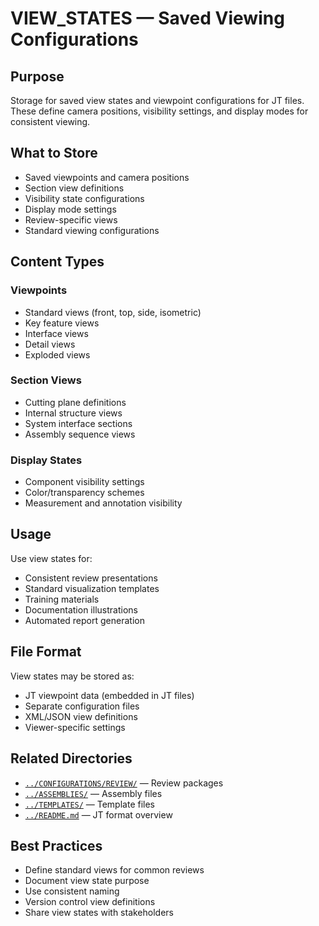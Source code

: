 # VIEW_STATES — Saved Viewing Configurations

## Purpose

Storage for saved view states and viewpoint configurations for JT files. These define camera positions, visibility settings, and display modes for consistent viewing.

## What to Store

- Saved viewpoints and camera positions
- Section view definitions
- Visibility state configurations
- Display mode settings
- Review-specific views
- Standard viewing configurations

## Content Types

### Viewpoints
- Standard views (front, top, side, isometric)
- Key feature views
- Interface views
- Detail views
- Exploded views

### Section Views
- Cutting plane definitions
- Internal structure views
- System interface sections
- Assembly sequence views

### Display States
- Component visibility settings
- Color/transparency schemes
- Measurement and annotation visibility

## Usage

Use view states for:
- Consistent review presentations
- Standard visualization templates
- Training materials
- Documentation illustrations
- Automated report generation

## File Format

View states may be stored as:
- JT viewpoint data (embedded in JT files)
- Separate configuration files
- XML/JSON view definitions
- Viewer-specific settings

## Related Directories

- [`../CONFIGURATIONS/REVIEW/`](../CONFIGURATIONS/REVIEW/) — Review packages
- [`../ASSEMBLIES/`](../ASSEMBLIES/) — Assembly files
- [`../TEMPLATES/`](../TEMPLATES/) — Template files
- [`../README.md`](../README.md) — JT format overview

## Best Practices

- Define standard views for common reviews
- Document view state purpose
- Use consistent naming
- Version control view definitions
- Share view states with stakeholders
